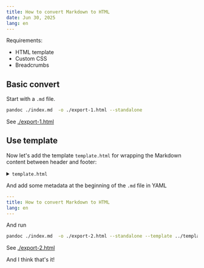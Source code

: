 ```yaml
---
title: How to convert Markdown to HTML
date: Jun 30, 2025
lang: en
---
```


Requirements:

- HTML template
- Custom CSS
- Breadcrumbs

## Basic convert

Start with a `.md` file.

```sh
pandoc ./index.md  -o ./export-1.html --standalone
```

See [./export-1.html](./export-1.html)

## Use template

Now let's add the template `template.html` for wrapping the Markdown content between header and footer:

<details>
<summary><code>template.html</code></summary>

```
<!DOCTYPE html>
<html lang="$lang$">
  <head>
    <meta charset="utf-8" />
    <meta name="viewport" content="width=device-width, initial-scale=1" />
    <title>Yankuan Zhang | Blog | $title$</title>
    <link rel="preload" href="/img/zyk.jpg" as="image" />
    <link rel="icon" href="/img/favicon.ico" sizes="32x32">
    <link rel="apple-touch-icon" href="/img/apple-touch-icon.png">
    <link rel="stylesheet" href="/styles.css" />
     <style>
      p, li, a {
        font-family: Verdana, Geneva, Tahoma, sans-serif;
        line-height: 2;
      }

      h2 {
        margin-top: 32px;
      }

      a {
        color: #567;
      }

      main {
        max-width: 960px;
        margin: 32px auto;
        padding: 32px;
      }
    </style>
  </head>
  <body>
    <header>
      <a href="/" title="Home">
        <img class="logo" src="/img/zyk.jpg" alt="Home" />
      </a>
      <nav aria-label="Site">
        <ul>
          <li><a href="/about">About</a></li>
          <li><a href="/blog" aria-current="page">Blog</a></li>
        </ul>
      </nav>
    </header>
    <main>
      <nav class="breadcrumbs" aria-label="Breadcrumbs">
        <ol>
          <li>
            <a href="/">Home</a>
          </li>
          <li>
            <a href="/blog">Blog</a>
          </li>
          <li>
            <a href="#" aria-current="page">$title$</a>
          </li>
        </ol>
      </nav>
      $body$
    </main>
    <footer>
      <p>©2024–2025</p>
      <p>​Logo「張延寬」by Yuerong Xia</p>
    </footer>
  </body>
</html>
```

</details>


And add some metadata at the beginning of the `.md` file in YAML

```YAML
---
title: How to convert Markdown to HTML
lang: en
---
```

And run

```sh
pandoc ./index.md  -o ./export-2.html --standalone --template ../template.html 
```

See [./export-2.html](./export-2.html)

And I think that's it!